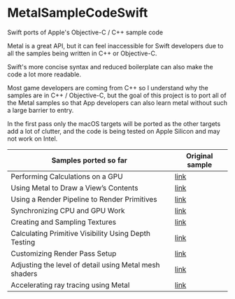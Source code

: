 # MetalSampleCodeSwift
Swift ports of Apple's Objective-C / C++ sample code

Metal is a great API, but it can feel inaccessible for Swift developers due to all the samples being written in C++ or Objective-C. 

Swift's more concise syntax and reduced boilerplate can also make the code a lot more readable.

Most game developers are coming from C++ so I understand why the samples are in C++ / Objective-C, but the goal of this project is to port all of the Metal samples so that App developers can also learn metal without such a large barrier to entry.

In the first pass only the macOS targets will be ported as the other targets add a lot of clutter, and the code is being tested on Apple Silicon and may not work on Intel.

| Samples ported so far  | Original sample |
| ------------- | ------------- |
| Performing Calculations on a GPU  | [link](https://developer.apple.com/documentation/metal/performing_calculations_on_a_gpu)  |
| Using Metal to Draw a View’s Contents | [link](https://developer.apple.com/documentation/metal/using_metal_to_draw_a_view_s_contents) |
| Using a Render Pipeline to Render Primitives | [link](https://developer.apple.com/documentation/metal/using_a_render_pipeline_to_render_primitives) |
| Synchronizing CPU and GPU Work | [link](https://developer.apple.com/documentation/metal/resource_synchronization/synchronizing_cpu_and_gpu_work) |
| Creating and Sampling Textures | [link](https://developer.apple.com/documentation/metal/textures/creating_and_sampling_textures) |
| Calculating Primitive Visibility Using Depth Testing | [link](https://developer.apple.com/documentation/metal/render_passes/calculating_primitive_visibility_using_depth_testing) |
| Customizing Render Pass Setup | [link](https://developer.apple.com/documentation/metal/render_passes/customizing_render_pass_setup) |
| Adjusting the level of detail using Metal mesh shaders  | [link](https://developer.apple.com/documentation/metal/metal_sample_code_library/adjusting_the_level_of_detail_using_metal_mesh_shaders)  |
| Accelerating ray tracing using Metal  | [link](https://developer.apple.com/documentation/metal/metal_sample_code_library/accelerating_ray_tracing_using_metal)  |
